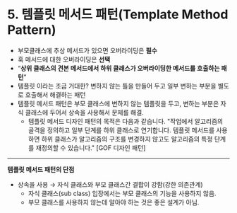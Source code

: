 # 5. 템플릿 메서드 패턴(Template Method Pattern)

* 부모클래스에 추상 메서드가 있으면 오버라이딩은 **필수**
* 훅 메서드에 대한 오버라이딩은 **선택**
* “**상위 클래스의 견본 메서드에서 하위 클래스가 오버라이딩한 메서드를 호출하는 패턴**”
* 템플릿 이라는 조금 거대한? 변하지 않는 틀을 만들어 두고 일부 변하는 부분을 별도로 호출해서 해결하는 패턴
* 템플릿 메서드 패턴은 부모 클래스에 변하지 않는 템플릿을 두고, 변하는 부분은 자식 클래스에 두어서 상속을 사용해서 문제를 해결.
  * 템플릿 메서드 디자인 패턴의 목적은 다음과 같습니다. "작업에서 알고리즘의 골격을 정의하고 일부 단계를 하위 클래스로 연기합니다. 템플릿 메서드를 사용하면 하위 클래스가 알고리즘의 구조를 변경하지 않고도 알고리즘의 특정 단계를 재정의할 수 있습니다." \[GOF 디자인 패턴]

***

**템플릿 메서드 패턴의 단점**

* 상속을 사용 → 자식 클래스와 부모 클래스간 결합이 강함(강한 의존관계)
  * 자식 클래스(sub class) 입장에서는 부모 클래스의 기능을 사용하지 않음.
  * 부모 클래스를 사용하지 않는데 알아야 하는 것은 좋은 설계가 아님.
